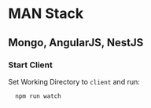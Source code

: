 # MAN Stack
## Mongo, AngularJS, NestJS

### Start Client
Set Working Directory to `client` and run:
```sh
  npm run watch
```
